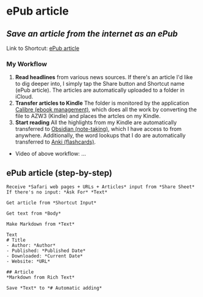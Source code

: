 # ePub article
## *Save an article from the internet as an ePub*

Link to Shortcut: [ePub article](https://www.icloud.com/shortcuts/60225ceca16c4d92a3b68c90e4faadfd)

### My Workflow
1. **Read headlines** from various news sources. 
    If there's an article I'd like to dig deeper into, I simply tap the Share button and Shortcut name (ePub article). 
    The articles are automatically uploaded to a folder in iCloud. 
2. **Transfer articles to Kindle** 
    The folder is monitored by the application [Calibre (ebook management)](https://calibre-ebook.com/), which does all the work by converting the file to AZW3 (Kindle) and places the artcles on my Kindle. 
3. **Start reading**
    All the highlights from my Kindle are automatically transferred to [Obsidian (note-taking)](https://obsidian.md/), which I have access to from anywhere. 
    Additionally, the word lookups that I do are automatically transferred to [Anki (flashcards)](https://apps.ankiweb.net/). 

- Video of above workflow: ...

## ePub article (step-by-step)
```
Receive *Safari web pages + URLs + Articles* input from *Share Sheet*
If there's no input: *Ask For* *Text*

Get article from *Shortcut Input*

Get text from *Body*

Make Markdown from *Text*

Text
# Title
- Author: *Author*
- Published: *Published Date*
- Downloaded: *Current Date*
- Website: *URL*

## Article
*Markdown from Rich Text*

Save *Text* to *# Automatic adding*
```